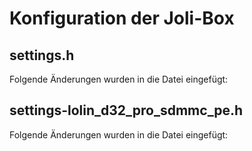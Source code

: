 # Konfiguration der Joli-Box

## settings.h
Folgende Änderungen wurden in die Datei eingefügt:

## settings-lolin_d32_pro_sdmmc_pe.h
Folgende Änderungen wurden in die Datei eingefügt:
